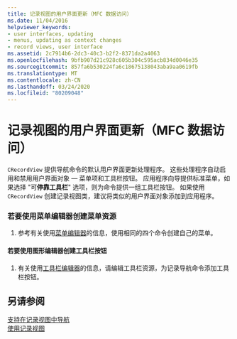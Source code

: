 ```yaml
---
title: 记录视图的用户界面更新（MFC 数据访问）
ms.date: 11/04/2016
helpviewer_keywords:
- user interfaces, updating
- menus, updating as context changes
- record views, user interface
ms.assetid: 2c7914b6-2dc3-40c3-b2f2-8371da2a4063
ms.openlocfilehash: 9bfb907d21c928c605b304c595acb834d0046e35
ms.sourcegitcommit: 857fa6b530224fa6c18675138043aba9aa0619fb
ms.translationtype: MT
ms.contentlocale: zh-CN
ms.lasthandoff: 03/24/2020
ms.locfileid: "80209048"
---
```

# <a name="user-interface-updating-for-record-views--mfc-data-access"></a>记录视图的用户界面更新（MFC 数据访问）

`CRecordView` 提供导航命令的默认用户界面更新处理程序。 这些处理程序自动启用和禁用用户界面对象 — 菜单项和工具栏按钮。 应用程序向导提供标准菜单，如果选择 "可**停靠工具栏**" 选项，则为命令提供一组工具栏按钮。 如果使用 `CRecordView` 创建记录视图类，建议将类似的用户界面对象添加到应用程序。

### <a name="to-create-menu-resources-with-the-menu-editor"></a>若要使用菜单编辑器创建菜单资源

1. 参考有关使用[菜单编辑器](../windows/menu-editor.md)的信息，使用相同的四个命令创建自己的菜单。

#### <a name="to-create-toolbar-buttons-with-the-graphics-editor"></a>若要使用图形编辑器创建工具栏按钮

1. 有关使用[工具栏编辑器](../windows/toolbar-editor.md)的信息，请编辑工具栏资源，为记录导航命令添加工具栏按钮。

## <a name="see-also"></a>另请参阅

[支持在记录视图中导航](../data/supporting-navigation-in-a-record-view-mfc-data-access.md)<br/>
[使用记录视图](../data/using-a-record-view-mfc-data-access.md)
